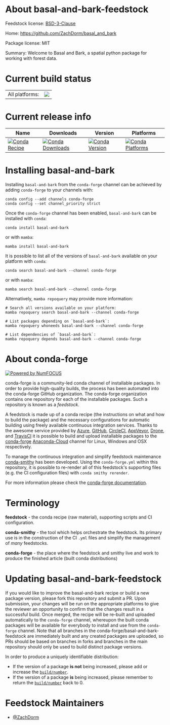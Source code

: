 About basal-and-bark-feedstock
==============================

Feedstock license: [BSD-3-Clause](https://github.com/conda-forge/basal-and-bark-feedstock/blob/main/LICENSE.txt)

Home: https://github.com/ZachDorm/basal_and_bark

Package license: MIT

Summary: Welcome to Basal and Bark, a spatial python package for working with forest data.

Current build status
====================


<table><tr><td>All platforms:</td>
    <td>
      <a href="https://dev.azure.com/conda-forge/feedstock-builds/_build/latest?definitionId=19267&branchName=main">
        <img src="https://dev.azure.com/conda-forge/feedstock-builds/_apis/build/status/basal-and-bark-feedstock?branchName=main">
      </a>
    </td>
  </tr>
</table>

Current release info
====================

| Name | Downloads | Version | Platforms |
| --- | --- | --- | --- |
| [![Conda Recipe](https://img.shields.io/badge/recipe-basal--and--bark-green.svg)](https://anaconda.org/conda-forge/basal-and-bark) | [![Conda Downloads](https://img.shields.io/conda/dn/conda-forge/basal-and-bark.svg)](https://anaconda.org/conda-forge/basal-and-bark) | [![Conda Version](https://img.shields.io/conda/vn/conda-forge/basal-and-bark.svg)](https://anaconda.org/conda-forge/basal-and-bark) | [![Conda Platforms](https://img.shields.io/conda/pn/conda-forge/basal-and-bark.svg)](https://anaconda.org/conda-forge/basal-and-bark) |

Installing basal-and-bark
=========================

Installing `basal-and-bark` from the `conda-forge` channel can be achieved by adding `conda-forge` to your channels with:

```
conda config --add channels conda-forge
conda config --set channel_priority strict
```

Once the `conda-forge` channel has been enabled, `basal-and-bark` can be installed with `conda`:

```
conda install basal-and-bark
```

or with `mamba`:

```
mamba install basal-and-bark
```

It is possible to list all of the versions of `basal-and-bark` available on your platform with `conda`:

```
conda search basal-and-bark --channel conda-forge
```

or with `mamba`:

```
mamba search basal-and-bark --channel conda-forge
```

Alternatively, `mamba repoquery` may provide more information:

```
# Search all versions available on your platform:
mamba repoquery search basal-and-bark --channel conda-forge

# List packages depending on `basal-and-bark`:
mamba repoquery whoneeds basal-and-bark --channel conda-forge

# List dependencies of `basal-and-bark`:
mamba repoquery depends basal-and-bark --channel conda-forge
```


About conda-forge
=================

[![Powered by
NumFOCUS](https://img.shields.io/badge/powered%20by-NumFOCUS-orange.svg?style=flat&colorA=E1523D&colorB=007D8A)](https://numfocus.org)

conda-forge is a community-led conda channel of installable packages.
In order to provide high-quality builds, the process has been automated into the
conda-forge GitHub organization. The conda-forge organization contains one repository
for each of the installable packages. Such a repository is known as a *feedstock*.

A feedstock is made up of a conda recipe (the instructions on what and how to build
the package) and the necessary configurations for automatic building using freely
available continuous integration services. Thanks to the awesome service provided by
[Azure](https://azure.microsoft.com/en-us/services/devops/), [GitHub](https://github.com/),
[CircleCI](https://circleci.com/), [AppVeyor](https://www.appveyor.com/),
[Drone](https://cloud.drone.io/welcome), and [TravisCI](https://travis-ci.com/)
it is possible to build and upload installable packages to the
[conda-forge](https://anaconda.org/conda-forge) [Anaconda-Cloud](https://anaconda.org/)
channel for Linux, Windows and OSX respectively.

To manage the continuous integration and simplify feedstock maintenance
[conda-smithy](https://github.com/conda-forge/conda-smithy) has been developed.
Using the ``conda-forge.yml`` within this repository, it is possible to re-render all of
this feedstock's supporting files (e.g. the CI configuration files) with ``conda smithy rerender``.

For more information please check the [conda-forge documentation](https://conda-forge.org/docs/).

Terminology
===========

**feedstock** - the conda recipe (raw material), supporting scripts and CI configuration.

**conda-smithy** - the tool which helps orchestrate the feedstock.
                   Its primary use is in the construction of the CI ``.yml`` files
                   and simplify the management of *many* feedstocks.

**conda-forge** - the place where the feedstock and smithy live and work to
                  produce the finished article (built conda distributions)


Updating basal-and-bark-feedstock
=================================

If you would like to improve the basal-and-bark recipe or build a new
package version, please fork this repository and submit a PR. Upon submission,
your changes will be run on the appropriate platforms to give the reviewer an
opportunity to confirm that the changes result in a successful build. Once
merged, the recipe will be re-built and uploaded automatically to the
`conda-forge` channel, whereupon the built conda packages will be available for
everybody to install and use from the `conda-forge` channel.
Note that all branches in the conda-forge/basal-and-bark-feedstock are
immediately built and any created packages are uploaded, so PRs should be based
on branches in forks and branches in the main repository should only be used to
build distinct package versions.

In order to produce a uniquely identifiable distribution:
 * If the version of a package **is not** being increased, please add or increase
   the [``build/number``](https://docs.conda.io/projects/conda-build/en/latest/resources/define-metadata.html#build-number-and-string).
 * If the version of a package **is** being increased, please remember to return
   the [``build/number``](https://docs.conda.io/projects/conda-build/en/latest/resources/define-metadata.html#build-number-and-string)
   back to 0.

Feedstock Maintainers
=====================

* [@ZachDorm](https://github.com/ZachDorm/)

